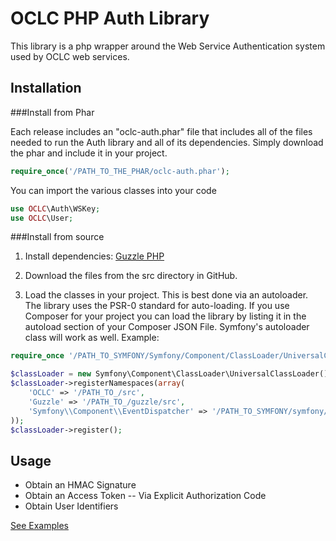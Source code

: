 OCLC PHP Auth Library
=============
This library is a php wrapper around the Web Service Authentication system used by OCLC web services. 

## Installation

###Install from Phar

Each release includes an "oclc-auth.phar" file that includes all of the files needed to run the Auth library and all of its dependencies. Simply download the phar and include it in your project.
```php
require_once('/PATH_TO_THE_PHAR/oclc-auth.phar');
```
You can import the various classes into your code

```php
use OCLC\Auth\WSKey;
use OCLC\User;
```

###Install from source

1) Install dependencies: [Guzzle PHP](http://guzzlephp.org/)

2) Download the files from the src directory in GitHub.

3) Load the classes in your project. This is best done via an autoloader. The library uses the PSR-0 standard for auto-loading.
If you use Composer for your project you can load the library by listing it in the autoload section of your Composer JSON File. Symfony's autoloader class will work as well.
Example:

```php
require_once '/PATH_TO_SYMFONY/Symfony/Component/ClassLoader/UniversalClassLoader.php';

$classLoader = new Symfony\Component\ClassLoader\UniversalClassLoader();
$classLoader->registerNamespaces(array(
    'OCLC' => '/PATH_TO_/src',
    'Guzzle' => '/PATH_TO_/guzzle/src',
    'Symfony\\Component\\EventDispatcher' => '/PATH_TO_SYMFONY/symfony/event-dispatcher'
));
$classLoader->register();
```

## Usage
- Obtain an HMAC Signature
- Obtain an Access Token
-- Via Explicit Authorization Code
- Obtain User Identifiers

[See Examples](https://github.com/OCLC-Developer-Network/oclc-auth-php/blob/master/docs/example.rst)